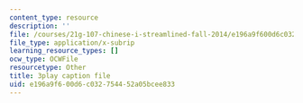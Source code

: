 ```yaml
---
content_type: resource
description: ''
file: /courses/21g-107-chinese-i-streamlined-fall-2014/e196a9f600d6c032754452a05bcee833_-56G36H8BvY.srt
file_type: application/x-subrip
learning_resource_types: []
ocw_type: OCWFile
resourcetype: Other
title: 3play caption file
uid: e196a9f6-00d6-c032-7544-52a05bcee833
---
```

